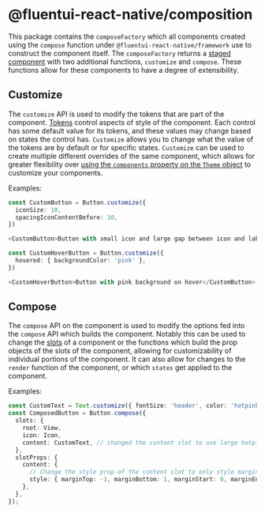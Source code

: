 # @fluentui-react-native/composition

This package contains the `composeFactory` which all components created using the `compose` function under `@fluentui-react-native/framework` use to construct the component itself. The `composeFactory` returns a [staged component](https://github.com/microsoft/fluentui-react-native/tree/master/packages/framework/use-slot) with two additional functions, `customize` and `compose`. These functions allow for these components to have a degree of extensibility.

## Customize

The `customize` API is used to modify the tokens that are part of the component. [Tokens](https://github.com/microsoft/fluentui-react-native/tree/master/packages/framework/use-tokens) control aspects of style of the component. Each control has some default value for its tokens, and these values may change based on states the control has. `Customize` allows you to change what the value of the tokens are by default or for specific states. `Customize` can be used to create multiple different overrides of the same component, which allows for greater flexibility over [using the `components` property on the `Theme` object](https://github.com/microsoft/fluentui-react-native/blob/master/docs/pages/Theming/CustomTheme.md#components) to customize your components.

Examples:

```ts
const CustomButton = Button.customize({
  iconSize: 10,
  spacingIconContentBefore: 10,
})

<CustomButton>Button with small icon and large gap between icon and label</CustomButton>

const CustomHoverButton = Button.customize({
  hovered: { backgroundColor: 'pink' },
})

<CustomHoverButton>Button with pink background on hover</CustomButton>
```

## Compose

The `compose` API on the component is used to modify the options fed into the `compose` API which builds the component. Notably this can be used to change the [slots](https://github.com/microsoft/fluentui-react-native/blob/master/CONTRIBUTING.md#slots) of a component or the functions which build the prop objects of the slots of the component, allowing for customizability of individual portions of the component. It can also allow for changes to the `render` function of the component, or which `states` get applied to the component.

Examples:

```ts
const CustomText = Text.customize({ fontSize: 'header', color: 'hotpink' });
const ComposedButton = Button.compose({
  slots: {
    root: View,
    icon: Icon,
    content: CustomText, // changed the content slot to use large hotpink text component
  },
  slotProps: {
    content: {
      // Change the style prop of the content slot to only style margins, dropping styles from tokens.
      style: { marginTop: -1, marginBottom: 1, marginStart: 0, marginEnd: -2 },
    },
  },
});
```
